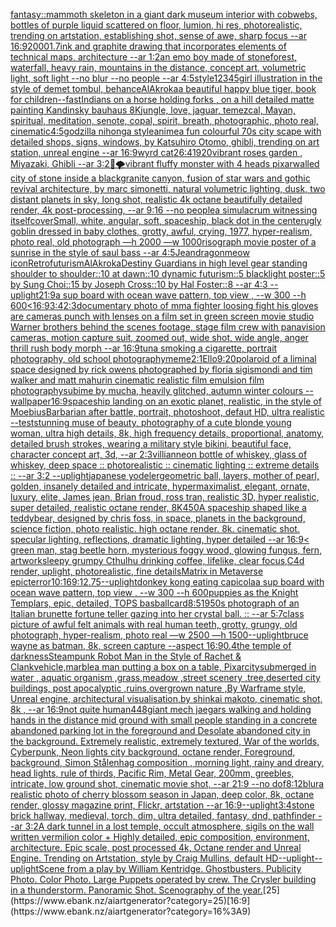 [fantasy::](https://www.ebank.nz/aiartgenerator?category=fantasy%3A%3A)[mammoth skeleton in a giant dark museum interior with cobwebs, bottles of purple liquid scattered on floor,  lumion, hi res, photorealistic, trending on artstation, establishing shot, sense of awe, sharp focus  --ar  16:9](https://www.ebank.nz/aiartgenerator?category=mammoth%20skeleton%20in%20a%20giant%20dark%20museum%20interior%20with%20cobwebs%2C%20bottles%20of%20purple%20liquid%20scattered%20on%20floor%2C%20%20lumion%2C%20hi%20res%2C%20photorealistic%2C%20trending%20on%20artstation%2C%20establishing%20shot%2C%20sense%20of%20awe%2C%20sharp%20focus%20%20--ar%20%2016%3A9)[2000](https://www.ebank.nz/aiartgenerator?category=2000)[1.7](https://www.ebank.nz/aiartgenerator?category=1.7)[ink and graphite drawing that incorporates elements of technical maps, architecture --ar 1:2](https://www.ebank.nz/aiartgenerator?category=ink%20and%20graphite%20drawing%20that%20incorporates%20elements%20of%20technical%20maps%2C%20architecture%20--ar%201%3A2)[an emo boy made of stone](https://www.ebank.nz/aiartgenerator?category=an%20emo%20boy%20made%20of%20stone)[forest, waterfall, heavy rain, mountains in the distance, concept art, volumetric light, soft light   --no blur --no people --ar 4:5](https://www.ebank.nz/aiartgenerator?category=forest%2C%20waterfall%2C%20heavy%20rain%2C%20mountains%20in%20the%20distance%2C%20concept%20art%2C%20volumetric%20light%2C%20soft%20light%20%20%20--no%20blur%20--no%20people%20--ar%204%3A5)[style](https://www.ebank.nz/aiartgenerator?category=style)[12345](https://www.ebank.nz/aiartgenerator?category=12345)[girl illustration in the style of demet tombul, behance](https://www.ebank.nz/aiartgenerator?category=girl%20illustration%20in%20the%20style%20of%20demet%20tombul%2C%20behance)[AlAkroka](https://www.ebank.nz/aiartgenerator?category=AlAkroka)[a beautiful happy blue tiger, book for children](https://www.ebank.nz/aiartgenerator?category=a%20beautiful%20happy%20blue%20tiger%2C%20book%20for%20children)[--fast](https://www.ebank.nz/aiartgenerator?category=--fast)[Indians on a horse holding forks , on a hill detailed matte painting Kandinsky bauhaus 8K](https://www.ebank.nz/aiartgenerator?category=Indians%20on%20a%20horse%20holding%20forks%20%2C%20on%20a%20hill%20detailed%20matte%20painting%20Kandinsky%20bauhaus%208K)[](https://www.ebank.nz/aiartgenerator?category=)[jungle, love, jaguar, temezcal, Mayan, spiritual, meditation, senote, copal, spirit, breath, photographic, photo real, cinematic](https://www.ebank.nz/aiartgenerator?category=jungle%2C%20love%2C%20jaguar%2C%20temezcal%2C%20Mayan%2C%20spiritual%2C%20meditation%2C%20senote%2C%20copal%2C%20spirit%2C%20breath%2C%20photographic%2C%20photo%20real%2C%20cinematic)[4:5](https://www.ebank.nz/aiartgenerator?category=4%3A5)[godzilla nihonga style](https://www.ebank.nz/aiartgenerator?category=godzilla%20nihonga%20style)[anime](https://www.ebank.nz/aiartgenerator?category=anime)[a fun colourful 70s city scape with detailed shops, signs, windows, by Katsuhiro Otomo, ghibli, trending on art station, unreal engine --ar 16:9](https://www.ebank.nz/aiartgenerator?category=a%20fun%20colourful%2070s%20city%20scape%20with%20detailed%20shops%2C%20signs%2C%20windows%2C%20by%20Katsuhiro%20Otomo%2C%20ghibli%2C%20trending%20on%20art%20station%2C%20unreal%20engine%20--ar%2016%3A9)[wyrd cat](https://www.ebank.nz/aiartgenerator?category=wyrd%20cat)[2](https://www.ebank.nz/aiartgenerator?category=2)[6:4](https://www.ebank.nz/aiartgenerator?category=6%3A4)[1920](https://www.ebank.nz/aiartgenerator?category=1920)[vibrant roses garden , Miyazaki, Ghibli --ar 3:2](https://www.ebank.nz/aiartgenerator?category=vibrant%20roses%20garden%20%2C%20Miyazaki%2C%20Ghibli%20--ar%203%3A2)[🐉🌪](https://www.ebank.nz/aiartgenerator?category=%F0%9F%90%89%F0%9F%8C%AA)[vibrant fluffy monster with 4 heads pixar](https://www.ebank.nz/aiartgenerator?category=vibrant%20fluffy%20monster%20with%204%20heads%20pixar)[walled city of stone inside a blackgranite canyon, fusion of star wars and gothic revival architecture, by marc simonetti, natural volumetric lighting, dusk, two distant planets in sky, long shot, realistic 4k octane beautifully detailed render, 4k post-processing, --ar 9:16 --no people](https://www.ebank.nz/aiartgenerator?category=walled%20city%20of%20stone%20inside%20a%20blackgranite%20canyon%2C%20fusion%20of%20star%20wars%20and%20gothic%20revival%20architecture%2C%20by%20marc%20simonetti%2C%20natural%20volumetric%20lighting%2C%20dusk%2C%20two%20distant%20planets%20in%20sky%2C%20long%20shot%2C%20realistic%204k%20octane%20beautifully%20detailed%20render%2C%204k%20post-processing%2C%20--ar%209%3A16%20--no%20people)[a simulacrum witnessing itself](https://www.ebank.nz/aiartgenerator?category=a%20simulacrum%20witnessing%20itself)[cover](https://www.ebank.nz/aiartgenerator?category=cover)[Small, white, angular, soft, spaceship, black dot in the center](https://www.ebank.nz/aiartgenerator?category=Small%2C%20white%2C%20angular%2C%20soft%2C%20spaceship%2C%20black%20dot%20in%20the%20center)[ugly goblin dressed in baby clothes, grotty, awful, crying, 1977, hyper-realism, photo real, old photograph —h 2000 —w 1000](https://www.ebank.nz/aiartgenerator?category=ugly%20goblin%20dressed%20in%20baby%20clothes%2C%20grotty%2C%20awful%2C%20crying%2C%201977%2C%20hyper-realism%2C%20photo%20real%2C%20old%20photograph%20%E2%80%94h%202000%20%E2%80%94w%201000)[risograph movie poster of a sunrise in the style of saul bass --ar 4:5](https://www.ebank.nz/aiartgenerator?category=risograph%20movie%20poster%20of%20a%20sunrise%20in%20the%20style%20of%20saul%20bass%20--ar%204%3A5)[Jean](https://www.ebank.nz/aiartgenerator?category=Jean)[dragon](https://www.ebank.nz/aiartgenerator?category=dragon)[meow icon](https://www.ebank.nz/aiartgenerator?category=meow%20icon)[Retrofuturism](https://www.ebank.nz/aiartgenerator?category=Retrofuturism)[AlAkroka](https://www.ebank.nz/aiartgenerator?category=AlAkroka)[Destiny Guardians in high level gear standing shoulder to shoulder::10 at dawn::10 dynamic futurism::5 blacklight poster::5 by Sung Choi::15 by Joseph Cross::10 by Hal Foster::8 --ar 4:3 --uplight](https://www.ebank.nz/aiartgenerator?category=Destiny%20Guardians%20in%20high%20level%20gear%20standing%20shoulder%20to%20shoulder%3A%3A10%20at%20dawn%3A%3A10%20dynamic%20futurism%3A%3A5%20blacklight%20poster%3A%3A5%20by%20Sung%20Choi%3A%3A15%20by%20Joseph%20Cross%3A%3A10%20by%20Hal%20Foster%3A%3A8%20--ar%204%3A3%20--uplight)[21:9](https://www.ebank.nz/aiartgenerator?category=21%3A9)[a sup board with ocean wave pattern, top view , --w 300 --h 600](https://www.ebank.nz/aiartgenerator?category=a%20sup%20board%20with%20ocean%20wave%20pattern%2C%20top%20view%20%2C%20--w%20300%20--h%20600)[<16:9](https://www.ebank.nz/aiartgenerator?category=%3C16%3A9)[3:4](https://www.ebank.nz/aiartgenerator?category=3%3A4)[2:3](https://www.ebank.nz/aiartgenerator?category=2%3A3)[documentary photo of mma fighter loosing fight his gloves are cameras punch with lenses on a film set in green screen movie studio Warner brothers behind the scenes footage, stage film crew with panavision cameras, motion capture suit, zoomed out, wide shot, wide angle, anger thrill rush body morph   --ar 16:9](https://www.ebank.nz/aiartgenerator?category=documentary%20photo%20of%20mma%20fighter%20loosing%20fight%20his%20gloves%20are%20cameras%20punch%20with%20lenses%20on%20a%20film%20set%20in%20green%20screen%20movie%20studio%20Warner%20brothers%20behind%20the%20scenes%20footage%2C%20stage%20film%20crew%20with%20panavision%20cameras%2C%20motion%20capture%20suit%2C%20zoomed%20out%2C%20wide%20shot%2C%20wide%20angle%2C%20anger%20thrill%20rush%20body%20morph%20%20%20--ar%2016%3A9)[tuna smoking a cigarette, portrait photography, old school photography](https://www.ebank.nz/aiartgenerator?category=tuna%20smoking%20a%20cigarette%2C%20portrait%20photography%2C%20old%20school%20photography)[](https://www.ebank.nz/aiartgenerator?category=)[meme](https://www.ebank.nz/aiartgenerator?category=meme)[2:1](https://www.ebank.nz/aiartgenerator?category=2%3A1)[Ello](https://www.ebank.nz/aiartgenerator?category=Ello)[9:20](https://www.ebank.nz/aiartgenerator?category=9%3A20)[polaroid of a liminal space designed by rick owens photographed by floria sigismondi and tim walker  and matt mahurin cinematic realistic film emulsion film photography](https://www.ebank.nz/aiartgenerator?category=polaroid%20of%20a%20liminal%20space%20designed%20by%20rick%20owens%20photographed%20by%20floria%20sigismondi%20and%20tim%20walker%20%20and%20matt%20mahurin%20cinematic%20realistic%20film%20emulsion%20film%20photography)[subime by mucha, heavily glitched, autumn winter colours --wallpaper](https://www.ebank.nz/aiartgenerator?category=subime%20by%20mucha%2C%20heavily%20glitched%2C%20autumn%20winter%20colours%20--wallpaper)[16:9](https://www.ebank.nz/aiartgenerator?category=16%3A9)[spaceship landing on an exotic planet, realistic, in the style of Moebius](https://www.ebank.nz/aiartgenerator?category=spaceship%20landing%20on%20an%20exotic%20planet%2C%20realistic%2C%20in%20the%20style%20of%20Moebius)[Barbarian after battle, portrait, photoshoot, defaut HD, ultra realistic --test](https://www.ebank.nz/aiartgenerator?category=Barbarian%20after%20battle%2C%20portrait%2C%20photoshoot%2C%20defaut%20HD%2C%20ultra%20realistic%20--test)[stunning muse of beauty, photography of a cute blonde young woman, ultra high details, 8k, high frequency details, proportional, anatomy, detailed brush strokes, wearing a military style bikini, beautiful face, character concept art, 3d, --ar 2:3](https://www.ebank.nz/aiartgenerator?category=stunning%20muse%20of%20beauty%2C%20photography%20of%20a%20cute%20blonde%20young%20woman%2C%20ultra%20high%20details%2C%208k%2C%20high%20frequency%20details%2C%20proportional%2C%20anatomy%2C%20detailed%20brush%20strokes%2C%20wearing%20a%20military%20style%20bikini%2C%20beautiful%20face%2C%20character%20concept%20art%2C%203d%2C%20--ar%202%3A3)[villian](https://www.ebank.nz/aiartgenerator?category=villian)[neon bottle of whiskey, glass of whiskey, deep space :: photorealistic :: cinematic lighting :: extreme details :: --ar 3:2 --uplight](https://www.ebank.nz/aiartgenerator?category=neon%20bottle%20of%20whiskey%2C%20glass%20of%20whiskey%2C%20deep%20space%20%3A%3A%20photorealistic%20%3A%3A%20cinematic%20lighting%20%3A%3A%20extreme%20details%20%3A%3A%20--ar%203%3A2%20--uplight)[japanese yodeler](https://www.ebank.nz/aiartgenerator?category=japanese%20yodeler)[geometric ball, layers, mother of pearl, golden, insanely detailed and intricate, hypermaximalist, elegant, ornate, luxury, elite, James jean, Brian froud, ross tran, realistic 3D, hyper realistic, super detailed, realistic octane render, 8K](https://www.ebank.nz/aiartgenerator?category=geometric%20ball%2C%20layers%2C%20mother%20of%20pearl%2C%20golden%2C%20insanely%20detailed%20and%20intricate%2C%20hypermaximalist%2C%20elegant%2C%20ornate%2C%20luxury%2C%20elite%2C%20James%20jean%2C%20Brian%20froud%2C%20ross%20tran%2C%20realistic%203D%2C%20hyper%20realistic%2C%20super%20detailed%2C%20realistic%20octane%20render%2C%208K)[450](https://www.ebank.nz/aiartgenerator?category=450)[A spaceship shaped like a teddybear, designed by chris foss, in space, planets in the background, science fiction, photo realistic. high octane render. 8k. cinematic shot. specular lighting, reflections, dramatic lighting, hyper detailed --ar 16:9](https://www.ebank.nz/aiartgenerator?category=A%20spaceship%20shaped%20like%20a%20teddybear%2C%20designed%20by%20chris%20foss%2C%20in%20space%2C%20planets%20in%20the%20background%2C%20science%20fiction%2C%20photo%20realistic.%20high%20octane%20render.%208k.%20cinematic%20shot.%20specular%20lighting%2C%20reflections%2C%20dramatic%20lighting%2C%20hyper%20detailed%20--ar%2016%3A9)[< green man, stag beetle horn, mysterious foggy wood, glowing fungus, fern, artwork](https://www.ebank.nz/aiartgenerator?category=%3C%20green%20man%2C%20stag%20beetle%20horn%2C%20mysterious%20foggy%20wood%2C%20glowing%20fungus%2C%20fern%2C%20artwork)[sleepy grumpy Cthulhu drinking coffee, lifelike, clear focus,C4d render, uplight, photorealistic, fine details](https://www.ebank.nz/aiartgenerator?category=sleepy%20grumpy%20Cthulhu%20drinking%20coffee%2C%20lifelike%2C%20clear%20focus%2CC4d%20render%2C%20uplight%2C%20photorealistic%2C%20fine%20details)[Matrix in Metaverse epic](https://www.ebank.nz/aiartgenerator?category=Matrix%20in%20Metaverse%20epic)[terror](https://www.ebank.nz/aiartgenerator?category=terror)[10:16](https://www.ebank.nz/aiartgenerator?category=10%3A16)[9:12](https://www.ebank.nz/aiartgenerator?category=9%3A12)[.75](https://www.ebank.nz/aiartgenerator?category=.75)[--uplight](https://www.ebank.nz/aiartgenerator?category=--uplight)[donkey kong eating capicola](https://www.ebank.nz/aiartgenerator?category=donkey%20kong%20eating%20capicola)[a sup board with ocean wave pattern, top view , --w 300 --h 600](https://www.ebank.nz/aiartgenerator?category=a%20sup%20board%20with%20ocean%20wave%20pattern%2C%20top%20view%20%2C%20--w%20300%20--h%20600)[puppies as the Knight Templars, epic, detailed, TOPS basballcard](https://www.ebank.nz/aiartgenerator?category=puppies%20as%20the%20Knight%20Templars%2C%20epic%2C%20detailed%2C%20TOPS%20basballcard)[8:5](https://www.ebank.nz/aiartgenerator?category=8%3A5)[1950s photograph of an Italian brunette fortune teller gazing into her crystal ball. :: --ar 5:7](https://www.ebank.nz/aiartgenerator?category=1950s%20photograph%20of%20an%20Italian%20brunette%20fortune%20teller%20gazing%20into%20her%20crystal%20ball.%20%3A%3A%20--ar%205%3A7)[class picture of awful felt animals with real human teeth, grotty, grungy, old photograph, hyper-realism, photo real —w 2500 —h 1500](https://www.ebank.nz/aiartgenerator?category=class%20picture%20of%20awful%20felt%20animals%20with%20real%20human%20teeth%2C%20grotty%2C%20grungy%2C%20old%20photograph%2C%20hyper-realism%2C%20photo%20real%20%E2%80%94w%202500%20%E2%80%94h%201500)[--uplight](https://www.ebank.nz/aiartgenerator?category=--uplight)[bruce wayne as batman, 8k, screen capture --aspect 16:9](https://www.ebank.nz/aiartgenerator?category=bruce%20wayne%20as%20batman%2C%208k%2C%20screen%20capture%20--aspect%2016%3A9)[0.4](https://www.ebank.nz/aiartgenerator?category=0.4)[the temple of darkness](https://www.ebank.nz/aiartgenerator?category=the%20temple%20of%20darkness)[Steampunk Robot Man in the Style of Rachet & Clank](https://www.ebank.nz/aiartgenerator?category=Steampunk%20Robot%20Man%20in%20the%20Style%20of%20Rachet%20%26%20Clank)[vehicle,marble](https://www.ebank.nz/aiartgenerator?category=vehicle%2Cmarble)[a man putting a box on a table, Pixar](https://www.ebank.nz/aiartgenerator?category=a%20man%20putting%20a%20box%20on%20a%20table%2C%20Pixar)[city ​​submerged in water , aquatic organism ,grass,meadow ,street scenery ,tree,deserted city buildings, post apocalyptic ,ruins,overgrown nature ,By Warframe style, Unreal engine, architectural visualisation,by shinkai makoto, cinematic shot, 8k , --ar 16:9](https://www.ebank.nz/aiartgenerator?category=city%20%E2%80%8B%E2%80%8Bsubmerged%20in%20water%20%2C%20aquatic%20organism%20%2Cgrass%2Cmeadow%20%2Cstreet%20scenery%20%2Ctree%2Cdeserted%20city%20buildings%2C%20post%20apocalyptic%20%2Cruins%2Covergrown%20nature%20%2CBy%20Warframe%20style%2C%20Unreal%20engine%2C%20architectural%20visualisation%2Cby%20shinkai%20makoto%2C%20cinematic%20shot%2C%208k%20%2C%20--ar%2016%3A9)[not quite human](https://www.ebank.nz/aiartgenerator?category=not%20quite%20human)[448](https://www.ebank.nz/aiartgenerator?category=448)[giant mech jaegars walking and holding hands in the distance mid ground with small people standing in a concrete abandoned parking lot in the foreground and Desolate abandoned city in the background. Extremely realistic, extremely textured, War of the worlds, Cyberpunk, Neon lights city background, octane render, Foreground, background, Simon Stålenhag composition , morning light, rainy and dreary, head lights, rule of thirds, Pacific Rim, Metal Gear, 200mm, greebles, intricate, low ground shot, cinematic movie shot, --ar 21:9 --no dof](https://www.ebank.nz/aiartgenerator?category=giant%20mech%20jaegars%20walking%20and%20holding%20hands%20in%20the%20distance%20mid%20ground%20with%20small%20people%20standing%20in%20a%20concrete%20abandoned%20parking%20lot%20in%20the%20foreground%20and%20Desolate%20abandoned%20city%20in%20the%20background.%20Extremely%20realistic%2C%20extremely%20textured%2C%20War%20of%20the%20worlds%2C%20Cyberpunk%2C%20Neon%20lights%20city%20background%2C%20octane%20render%2C%20Foreground%2C%20background%2C%20Simon%20St%C3%A5lenhag%20composition%20%2C%20morning%20light%2C%20rainy%20and%20dreary%2C%20head%20lights%2C%20rule%20of%20thirds%2C%20Pacific%20Rim%2C%20Metal%20Gear%2C%20200mm%2C%20greebles%2C%20intricate%2C%20low%20ground%20shot%2C%20cinematic%20movie%20shot%2C%20--ar%2021%3A9%20--no%20dof)[8:12](https://www.ebank.nz/aiartgenerator?category=8%3A12)[blur](https://www.ebank.nz/aiartgenerator?category=blur)[a realistic photo of cherry blossom season in Japan, deep color, 8k, octane render, glossy magazine print, Flickr, artstation --ar 16:9](https://www.ebank.nz/aiartgenerator?category=a%20realistic%20photo%20of%20cherry%20blossom%20season%20in%20Japan%2C%20deep%20color%2C%208k%2C%20octane%20render%2C%20glossy%20magazine%20print%2C%20Flickr%2C%20artstation%20--ar%2016%3A9)[--uplight](https://www.ebank.nz/aiartgenerator?category=--uplight)[3:4](https://www.ebank.nz/aiartgenerator?category=3%3A4)[stone brick hallway, medieval, torch, dim, ultra detailed, fantasy, dnd, pathfinder --ar 3:2](https://www.ebank.nz/aiartgenerator?category=stone%20brick%20hallway%2C%20medieval%2C%20torch%2C%20dim%2C%20ultra%20detailed%2C%20fantasy%2C%20dnd%2C%20pathfinder%20--ar%203%3A2)[A dark tunnel in a lost temple, occult atmosphere, sigils on the wall written vermilion color + Highly detailed, epic composition, environment, architecture. Epic scale, post processed 4k, Octane render and Unreal Engine. Trending on Artstation, style by Craig Mullins, default HD](https://www.ebank.nz/aiartgenerator?category=A%20dark%20tunnel%20in%20a%20lost%20temple%2C%20occult%20atmosphere%2C%20sigils%20on%20the%20wall%20written%20vermilion%20color%20%2B%20Highly%20detailed%2C%20epic%20composition%2C%20environment%2C%20architecture.%20Epic%20scale%2C%20post%20processed%204k%2C%20Octane%20render%20and%20Unreal%20Engine.%20Trending%20on%20Artstation%2C%20style%20by%20Craig%20Mullins%2C%20default%20HD)[--uplight](https://www.ebank.nz/aiartgenerator?category=--uplight)[--uplight](https://www.ebank.nz/aiartgenerator?category=--uplight)[Scene from a play by William Kentridge.  Ghostbusters.  Publicity Photo. Color Photo.  Large Puppets operated by crew. The Crysler building in a thunderstorm. Panoramic Shot. Scenography of the year.](https://www.ebank.nz/aiartgenerator?category=Scene%20from%20a%20play%20by%20William%20Kentridge.%20%20Ghostbusters.%20%20Publicity%20Photo.%20Color%20Photo.%20%20Large%20Puppets%20operated%20by%20crew.%20The%20Crysler%20building%20in%20a%20thunderstorm.%20Panoramic%20Shot.%20Scenography%20of%20the%20year.)[25](https://www.ebank.nz/aiartgenerator?category=25)[16:9](https://www.ebank.nz/aiartgenerator?category=16%3A9)